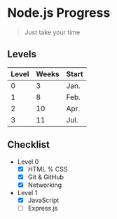 # Node.js Progress
> Just take your time
## Levels
| Level | Weeks | Start |
| --- | --- | --- |
| 0 | 3 | Jan. |
| 1 | 8 | Feb. |
| 2 | 10 | Apr. |
| 3 | 11 | Jul. |
## Checklist
- Level 0
	- [x] HTML % CSS
	- [x] Git & GitHub
	- [x] Networking
- Level 1
	- [x] JavaScript
	- [ ] Express.js